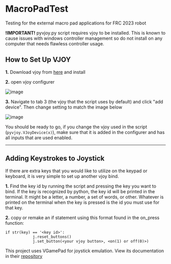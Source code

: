 # MacroPadTest
Testing for the external macro pad applications for FRC 2023 robot

**!IMPORTANT!** pyvjoy.py script requires vjoy to be installed. This is known to cause issues with windows controller management so do not install on any computer that needs flawless controller usage.


## How to Set Up VJOY

**1.** Download vjoy from [here](https://sourceforge.net/projects/vjoystick/) and install


**2.** open vjoy configurer

![image](https://user-images.githubusercontent.com/105398626/229634940-c4194835-f7cf-4d9e-abb6-da7c05b3a34c.png)


**3.** Navigate to tab 3 (the vjoy that the script uses by default) and click "add device". Then change setting to match the image below

![image](https://user-images.githubusercontent.com/105398626/229635728-6c18eb84-a23a-498d-9a57-049c3938dfda.png)


You should be ready to go, if you change the vjoy used in the script (`pyvjoy.VJoyDevice(x)`), make sure that it is added in the configurer and has all inputs that are used enabled.

---

## Adding Keystrokes to Joystick
If there are extra keys that you would like to utilize on the keypad or keyboard, it is very simple to set up another vjoy bind.

**1.** Find the key id by running the script and pressing the key you want to bind. If the key is recognized by python, the key id will be printed in the terminal. It might be a letter, a number, a set of words, or other. Whatever is printed on the terminal when the key is pressed is the id you must use for that key.

**2.** copy or remake an if statement using this format found in the on_press function:
```
if str(key) == '<key id>':
            j.reset_buttons()
            j.set_button(<your vjoy button>, <on(1) or off(0)>)
```

This project uses VGamePad for joystick emulation. View its documentation in their [repository](https://github.com/tidzo/pyvjoy/blob/master/README)
